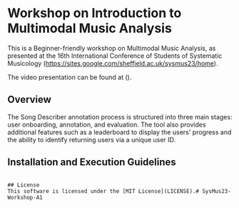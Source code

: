 # Workshop on Introduction to Multimodal Music Analysis 

This is a Beginner-friendly workshop on Multimodal Music Analysis, as presented at the 16th International Conference of Students of Systematic Musicology (https://sites.google.com/sheffield.ac.uk/sysmus23/home). 

The video presentation can be found at ().

## Overview
The Song Describer annotation process is structured into three main stages: user onboarding, annotation, and evaluation. The tool also provides additional features such as a leaderboard to display the users' progress and the ability to identify returning users via a unique user ID.

## Installation and Execution Guidelines

```

## License
This software is licensed under the [MIT License](LICENSE).# SysMus23-Workshop-A1
